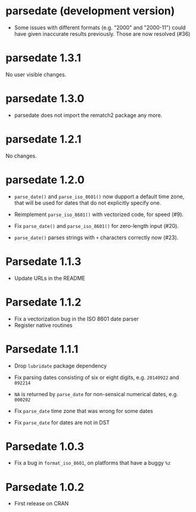 # parsedate (development version)

* Some issues with different formats (e.g. "2000" and "2000-11") could have
  given inaccurate results previously.  Those are now resolved (#36)

# parsedate 1.3.1

No user visible changes.

# parsedate 1.3.0

* parsedate does not import the rematch2 package any more.

# parsedate 1.2.1

No changes.

# parsedate 1.2.0

* `parse_date()` and `parse_iso_8601()` now dupport a default time zone,
  that will be used for dates that do not explicitly specify one.

* Reimplement `parse_iso_8601()` with vectorized code, for speed (#9).

* Fix `parse_date()` and `parse_iso_8601()` for zero-length input (#20).

* `parse_date()` parses strings with `+` characters correctly now (#23).

# Parsedate 1.1.3

* Update URLs in the README

# Parsedate 1.1.2

* Fix a vectorization bug in the ISO 8601 date parser
* Register native routines

# Parsedate 1.1.1

* Drop `lubridate` package dependency

* Fix parsing dates consisting of six or eight digits, e.g. `20140922` and `092214`

* `NA` is returned by `parse_date` for non-sensical numerical dates, e.g. `000202`

* Fix `parse_date` time zone that was wrong for some dates

* Fix `parse_date` for dates are not in DST

# Parsedate 1.0.3

* Fix a bug in `format_iso_8601`, on platforms that have a buggy `%z`

# Parsedate 1.0.2

* First release on CRAN
